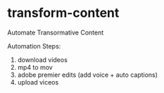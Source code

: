 # transform-content
Automate Transormative Content

Automation Steps:

1. download videos
2. mp4 to mov
3. adobe premier edits (add voice + auto captions)
4. upload viceos
